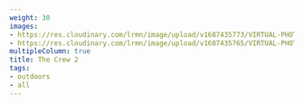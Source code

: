 ```yaml
---
weight: 30
images:
- https://res.cloudinary.com/lrmn/image/upload/v1687435773/VIRTUAL-PHOTOGRAPHY/thecrew/Pic_20210702_103851_3840x2160_am1mpd.jpg
- https://res.cloudinary.com/lrmn/image/upload/v1687435765/VIRTUAL-PHOTOGRAPHY/thecrew/Pic_20210702_104107_3840x2160_lzx5a8.jpg
multipleColumn: true
title: The Crew 2
tags:
- outdoors
- all
---
```

